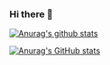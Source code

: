 ### Hi there 👋

<!--
**emre2548/emre2548** is a ✨ _special_ ✨ repository because its `README.md` (this file) appears on your GitHub profile.

Here are some ideas to get you started:

- 🔭 I’m currently working on ...
- 🌱 I’m currently learning ...
- 👯 I’m looking to collaborate on ...
- 🤔 I’m looking for help with ...
- 💬 Ask me about ...
- 📫 How to reach me: ...
- 😄 Pronouns: ...
- ⚡ Fun fact: ...
-->
[![Anurag's github stats](https://github-readme-stats.vercel.app/api?username=emre2548&theme=blue-green)](https://github.com/anuraghazra/github-readme-stats)


[![Anurag's GitHub stats](https://github-readme-stats.vercel.app/api?username=emre2548)](https://github.com/anuraghazra/github-readme-stats)
